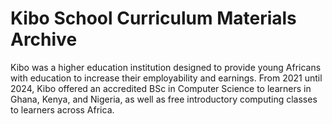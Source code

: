 # Kibo School Curriculum Materials Archive

Kibo was a higher education institution designed to provide young Africans with education to increase their employability and earnings. From 2021 until 2024, Kibo offered an accredited BSc in Computer Science to learners in Ghana, Kenya, and Nigeria, as well as free introductory computing classes to learners across Africa.

